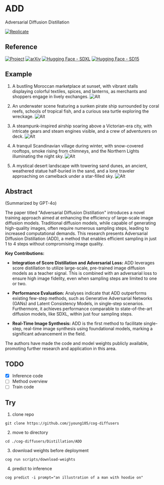 # ADD

Adversarial Diffusion Distillation

[![Replicate](https://replicate.com/jyoung105/sdxl-turbo/badge)](https://replicate.com/jyoung105/sdxl-turbo/)

## Reference

[![Project](https://img.shields.io/badge/Project-8A2BE2)](https://stability.ai/news/stability-ai-sdxl-turbo)
[![arXiv](https://img.shields.io/badge/arXiv-2311.17042-b31b1b.svg)](https://arxiv.org/pdf/2311.17042)
[![Hugging Face - SDXL](https://img.shields.io/badge/🤗%20Huggingface-Model_1-yellow)](https://huggingface.co/stabilityai/sdxl-turbo)
[![Hugging Face - SD15](https://img.shields.io/badge/🤗%20Huggingface-Model_2-yellow)](https://huggingface.co/stabilityai/sd-turbo)

## Example

1. A bustling Moroccan marketplace at sunset, with vibrant stalls displaying colorful textiles, spices, and lanterns, as merchants and shoppers engage in lively exchanges.
![Alt](../../assets/add1.png)

2. An underwater scene featuring a sunken pirate ship surrounded by coral reefs, schools of tropical fish, and a curious sea turtle exploring the wreckage.
![Alt](../../assets/add2.png)

3. A steampunk-inspired airship soaring above a Victorian-era city, with intricate gears and steam engines visible, and a crew of adventurers on deck.
![Alt](../../assets/add3.png)

4. A tranquil Scandinavian village during winter, with snow-covered rooftops, smoke rising from chimneys, and the Northern Lights illuminating the night sky.
![Alt](../../assets/add4.png)

5. A mystical desert landscape with towering sand dunes, an ancient, weathered statue half-buried in the sand, and a lone traveler approaching on camelback under a star-filled sky.
![Alt](../../assets/add5.png)

## Abstract

(Summarized by GPT-4o)

The paper titled "Adversarial Diffusion Distillation" introduces a novel training approach aimed at enhancing the efficiency of large-scale image diffusion models. Traditional diffusion models, while capable of generating high-quality images, often require numerous sampling steps, leading to increased computational demands. This research presents Adversarial Diffusion Distillation (ADD), a method that enables efficient sampling in just 1 to 4 steps without compromising image quality. 

**Key Contributions:**

* **Integration of Score Distillation and Adversarial Loss:** ADD leverages score distillation to utilize large-scale, pre-trained image diffusion models as a teacher signal. This is combined with an adversarial loss to ensure high image fidelity, even when sampling steps are limited to one or two.

* **Performance Evaluation:** Analyses indicate that ADD outperforms existing few-step methods, such as Generative Adversarial Networks (GANs) and Latent Consistency Models, in single-step scenarios. Furthermore, it achieves performance comparable to state-of-the-art diffusion models, like SDXL, within just four sampling steps.

* **Real-Time Image Synthesis:** ADD is the first method to facilitate single-step, real-time image synthesis using foundational models, marking a significant advancement in the field.

The authors have made the code and model weights publicly available, promoting further research and application in this area.

## TODO
- [x] Inference code
- [ ] Method overview
- [ ] Train code

## Try

1. clone repo
```
git clone https://github.com/jyoung105/cog-diffusers
```

2. move to directory
```
cd ./cog-diffusers/Distillation/ADD
```

3. download weights before deployment
```
cog run scripts/download-weights
```

4. predict to inference
```
cog predict -i prompt="an illustration of a man with hoodie on"
```